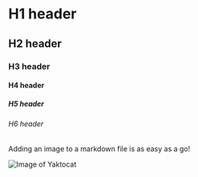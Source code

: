 # H1 header
## H2 header
### H3 header
#### H4 header
##### H5 header
###### H6 header

Adding an image to a markdown file is as easy as a go!

![Image of Yaktocat](https://octodex.github.com/images/yaktocat.png)

